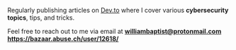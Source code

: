 Regularly publishing articles on [Dev.to](https://dev.to/baptistsec) where I cover various **cybersecurity topics**, tips, and tricks.

Feel free to reach out to me via email at **williambaptist@protonmail.com**
**https://bazaar.abuse.ch/user/12618/**
